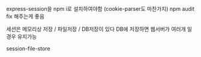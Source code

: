 express-session을 npm i로 설치하여야함 (cookie-parser도 마찬가지)
npm audit fix 해주는게 좋음

세션은 메모리상 저장 / 파일저장 / DB저장이 있다 
DB에 저장하면 웹서버가 여러개 일 경우 유지가능

session-file-store
